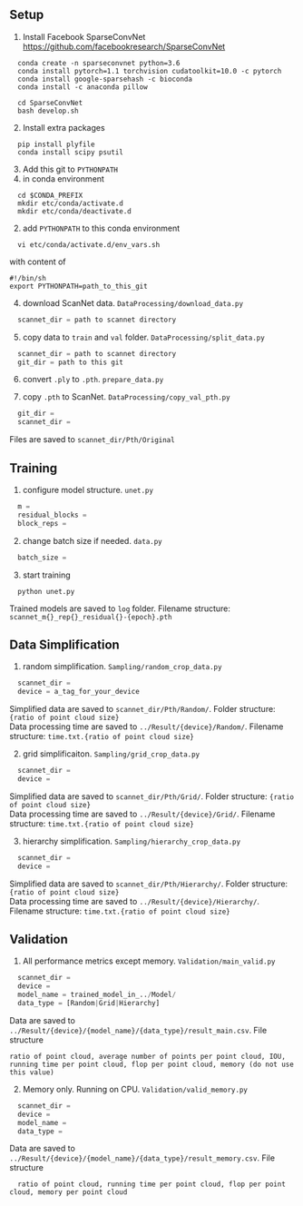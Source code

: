 
## Setup

1.  Install Facebook SparseConvNet <https://github.com/facebookresearch/SparseConvNet>
```shell
  conda create -n sparseconvnet python=3.6
  conda install pytorch=1.1 torchvision cudatoolkit=10.0 -c pytorch
  conda install google-sparsehash -c bioconda
  conda install -c anaconda pillow

  cd SparseConvNet
  bash develop.sh
```

2.  Install extra packages
```shell
  pip install plyfile
  conda install scipy psutil
```

3.  Add this git to `PYTHONPATH`
  1.  in conda environment
  ```shell
    cd $CONDA_PREFIX
    mkdir etc/conda/activate.d
    mkdir etc/conda/deactivate.d
  ```

  2.  add `PYTHONPATH` to this conda environment
  ```shell
    vi etc/conda/activate.d/env_vars.sh
  ```
  with content of
  ```shell
  #!/bin/sh
  export PYTHONPATH=path_to_this_git
  ```

4.  download ScanNet data. `DataProcessing/download_data.py`
```python
  scannet_dir = path to scannet directory
```

5.  copy data to `train` and `val` folder. `DataProcessing/split_data.py`
```python
  scannet_dir = path to scannet directory
  git_dir = path to this git
```

6.  convert `.ply` to `.pth`. `prepare_data.py`

7.  copy `.pth` to ScanNet. `DataProcessing/copy_val_pth.py`
```python
  git_dir =
  scannet_dir =
```
Files are saved to `scannet_dir/Pth/Original`

## Training

1.  configure model structure. `unet.py`
```python
  m =
  residual_blocks =
  block_reps =
```

2.  change batch size if needed. `data.py`
```python
  batch_size =
```

3.  start training
```shell
  python unet.py
```

Trained models are saved to `log` folder. Filename structure: `scannet_m{}_rep{}_residual{}-{epoch}.pth`

## Data Simplification

1.  random simplification. `Sampling/random_crop_data.py`
```python
  scannet_dir =
  device = a_tag_for_your_device
```
Simplified data are saved to `scannet_dir/Pth/Random/`. Folder structure: `{ratio of point cloud size}`  
Data processing time are saved to `../Result/{device}/Random/`. Filename structure: `time.txt.{ratio of point cloud size}`

2.  grid simplificaiton. `Sampling/grid_crop_data.py`
```python
  scannet_dir =
  device =
```
Simplified data are saved to `scannet_dir/Pth/Grid/`. Folder structure: `{ratio of point cloud size}`  
Data processing time are saved to `../Result/{device}/Grid/`. Filename structure: `time.txt.{ratio of point cloud size}`

3.  hierarchy simplification. `Sampling/hierarchy_crop_data.py`
```python
  scannet_dir =
  device =
```
Simplified data are saved to `scannet_dir/Pth/Hierarchy/`. Folder structure: `{ratio of point cloud size}`  
Data processing time are saved to `../Result/{device}/Hierarchy/`. Filename structure: `time.txt.{ratio of point cloud size}`


## Validation

1.  All performance metrics except memory. `Validation/main_valid.py`
```python
  scannet_dir =
  device =
  model_name = trained_model_in_../Model/
  data_type = [Random|Grid|Hierarchy]
```
Data are saved to `../Result/{device}/{model_name}/{data_type}/result_main.csv`. File structure
```plain
ratio of point cloud, average number of points per point cloud, IOU, running time per point cloud, flop per point cloud, memory (do not use this value)
```

2.  Memory only. Running on CPU. `Validation/valid_memory.py`
```python
  scannet_dir =
  device =
  model_name =
  data_type =
```
Data are saved to `../Result/{device}/{model_name}/{data_type}/result_memory.csv`. File structure
```plain
  ratio of point cloud, running time per point cloud, flop per point cloud, memory per point cloud
```
